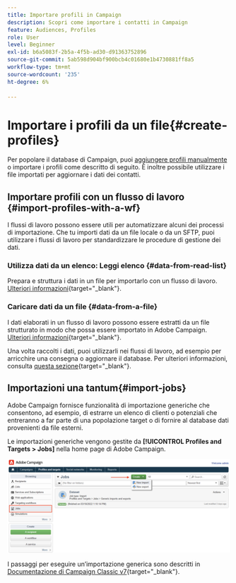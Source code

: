 ```yaml
---
title: Importare profili in Campaign
description: Scopri come importare i contatti in Campaign
feature: Audiences, Profiles
role: User
level: Beginner
exl-id: b6a5083f-2b5a-4f5b-ad30-d91363752896
source-git-commit: 5ab598d904bf900bcb4c01680e1b4730881ff8a5
workflow-type: tm+mt
source-wordcount: '235'
ht-degree: 6%

---
```


# Importare i profili da un file{#create-profiles}

Per popolare il database di Campaign, puoi [aggiungere profili manualmente](create-profiles.md) o importare i profili come descritto di seguito. È inoltre possibile utilizzare i file importati per aggiornare i dati dei contatti.

## Importare profili con un flusso di lavoro {#import-profiles-with-a-wf}

I flussi di lavoro possono essere utili per automatizzare alcuni dei processi di importazione. Che tu importi dati da un file locale o da un SFTP, puoi utilizzare i flussi di lavoro per standardizzare le procedure di gestione dei dati.

### Utilizza dati da un elenco: Leggi elenco {#data-from-read-list}

Prepara e struttura i dati in un file per importarlo con un flusso di lavoro. [Ulteriori informazioni](https://experienceleague.adobe.com/docs/campaign/automation/workflows/wf-activities/targeting-activities/read-list.html){target="_blank"}.

### Caricare dati da un file {#data-from-a-file}

I dati elaborati in un flusso di lavoro possono essere estratti da un file strutturato in modo che possa essere importato in Adobe Campaign. [Ulteriori informazioni](https://experienceleague.adobe.com/docs/campaign/automation/workflows/wf-activities/action-activities/data-loading--file-.html){target="_blank"}.

Una volta raccolti i dati, puoi utilizzarli nei flussi di lavoro, ad esempio per arricchire una consegna o aggiornare il database. Per ulteriori informazioni, consulta [questa sezione](https://experienceleague.adobe.com/docs/campaign/automation/workflows/introduction/use-workflow-data.html){target="_blank"}.

## Importazioni una tantum{#import-jobs}

Adobe Campaign fornisce funzionalità di importazione generiche che consentono, ad esempio, di estrarre un elenco di clienti o potenziali che entreranno a far parte di una popolazione target o di fornire al database dati provenienti da file esterni.

Le importazioni generiche vengono gestite da **[!UICONTROL Profiles and Targets > Jobs]** nella home page di Adobe Campaign.

![](assets/new-import-job.png)

I passaggi per eseguire un’importazione generica sono descritti in [Documentazione di Campaign Classic v7](https://experienceleague.adobe.com/docs/campaign-classic/using/getting-started/importing-and-exporting-data/generic-imports-exports/about-generic-imports-exports.html?lang=it){target="_blank"}.
